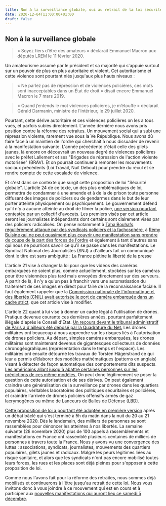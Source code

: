 ```yaml
---
title: Non à la surveillance globale, oui au retrait de la loi sécurité globale
date: 2020-12-04T11:00:00+01:00
draft: false
---
```

## Non à la surveillance globale

> « Soyez fiers d’être des amateurs » déclarait Emmanuel Macron aux députés LREM le 11 février 2020. 

Un amateurisme assumé par le président et sa majorité qui s'appuie surtout sur un pouvoir de plus en plus autoritaire et violent.
Cet autoritarisme et cette violence sont pourtant niés jusqu'aux plus hauts niveaux : 
> « Ne parlez pas de répression et de violences policières, ces mots sont inacceptables dans un État de droit » disait encore Emmanuel Macron le 7 mars 2019.

> « Quand j’entends le mot violences policières, je m’étouffe » déclarait Gérald Darmanin, ministre de l'Intérieur, le 29 juillet 2020. 

Pourtant, cette dérive autoritaire et ces violences policières on les a tous vues, et parfois subies directement.
L'année dernière nous avons pris position contre la réforme des retraites. Un mouvement social qui a subi une répression violente, rarement vue sous la Ve République. Nous avons dû faire face à un maintien de l'ordre qui cherchait à nous dissuader de revenir à la manifestation suivante.
L'année précédente c'était celle des gilets jaunes, là encore on découvrait un nouveau degré de violences policières avec le préfet Lallement et ses "Brigades de répression de l'action violente motorisée" (BRAV).
Et on pourrait continuer à remonter les mouvements sociaux précédents (Loi Travail, Nuit Debout) pour prendre du recul et se rendre compte de cette escalade de violence.

Et c'est dans ce contexte que surgit cette proposition de loi "Sécurité globale".
L'article 24 de ce texte, un des plus emblématiques de loi, permettra de condamner à une amende et à de la de prison toute personne diffusant des images de policiers ou de gendarmes dans le but de leur porter atteinte physiquement ou psychiquement.
Le gouvernement défend qu'il n'y a aucune atteinte au droit de filmer la police, [une version pourtant contestée par un collectif d'avocats](https://twitter.com/BlackRobeBrigad/status/1330964792824172545).
Les premiers visés par cet article seront les journalistes indépendants dont certains sont clairement visés par des policiers radicalisés.
On pense notamment à [Taha Bouhafs régulièrement attaqué par des syndicats policiers et la fachosphère](https://www.revolutionpermanente.fr/Taha-Bouhafs-odieusement-attaque-par-Alliance-94-Reporters-En-Colere-repond-TahaNEstPasSeul), à [Rémy Buisine qui ne peut quasiment plus couvrir une manifestation sans prendre de coups de la part des forces de l'ordre](https://twitter.com/RemyBuisine/status/1330993051263791104) et également à tant d'autres sans qui nous ne pourrions savoir ce qu'il se passe dans les manifestations. 
Le Syndicat National des Journalistes (SNJ) a d'ailleurs fait un communiqué dont le titre est sans ambiguïté : [La France piétine la liberté de la presse](http://www.snj.fr/article/la-france-pi%C3%A9tine-la-libert%C3%A9-de-la-presse-758987731)

L'article 21 vise à changer la loi pour que les vidéos des caméras embarquées ne soient plus, comme actuellement, stockées sur les caméras pour être visionnées plus tard mais envoyées directement sur des serveurs. A partir de là, il n'y a qu'un pas à franchir vers une automatisation du traitement de ces images en direct pour faire de la reconnaissance faciale. Il faut également rappeler que la [Commission nationale de l'informatique et des libertés (CNIL) avait autorisée le port de caméra embarquée dans un cadre strict](https://www.legifrance.gouv.fr/jorf/id/JORFTEXT000033693645/), que cet article vise à modifier.

L'article 22 quant à lui vise à donner un cadre légal à l'utilisation de drones. Pratique devenue courante ces dernières années, pourtant parfaitement illégale d'après le Conseil d'Etat. [Un recours devant le tribunal administratif de Paris a d'ailleurs été déposé par la Quadrature du Net.](https://www.laquadrature.net/2020/10/26/drones-en-manifestation-la-quadrature-contre-attaque/)
Les drones militaires ont beaucoup à nous apprendre sur les risques liés à l'autorisation de drones policiers. Au départ, simples caméras embarquées, les drones militaires sont maintenant devenus de gigantesques collecteurs de données chronogéograhiques (représentation dans le temps et l'espace). Les militaires ont ensuite détourné les travaux de Torsten Hägerstrand ce qui leur a permis d’élaborer des modèles mathématiques (patterns en anglais) visant à détecter de façon automatique des comportements dits suspects. [Les américains allant jusqu'à abattre certaines personnes sur les prédictions de ces même modèles.](https://www.erudit.org/fr/revues/liberte/2014-n302-liberte0999/70550ac.pdf) On peut donc légitimement se poser la question de cette autorisation et de ses dérives. On peut également craindre une généralisation de la surveillance par drones dans les quartiers populaires, véritables laboratoires des politiques sécuritaires et policières, et craindre l'arrivée de drones policiers offensifs armés de gaz lacrymogènes ou même de Lanceurs de Balles de Défense (LBD).

[Cette proposition de loi a pourtant été adoptée en première version](https://www.lemonde.fr/societe/article/2020/11/24/la-proposition-de-loi-controversee-de-securite-globale-en-attente-du-feu-vert-de-l-assemblee-nationale_6060893_3224.html) après un débat bâclé qui s'est terminé à 5h du matin dans la nuit du 20 au 21 novembre 2020. 
Dès le lendemain, des milliers de personnes se sont rassemblées pour dénoncer les atteintes à nos libertés. 
La semaine suivante (28 novembre 2020) plus de 100 appels à rassemblements et manifestations en France ont rassemblé plusieurs centaines de milliers de personnes à travers toute la France. Nous y avons vu une convergence des luttes : associations, syndicats, journalistes, mouvements des quartiers populaires, gilets jaunes et radicaux. 
Malgré les peurs légitimes liées au risque sanitaire, et alors que les syndicats n'ont pas encore mobilisé toutes leurs forces, les rues et les places sont déjà pleines pour s'opposer à cette proposition de loi. 

Comme nous l'avons fait pour la réforme des retraites, nous sommes déjà mobilisés et continuerons à l'être jusqu'au retrait de cette loi. Nous vous invitons donc à vous joindre à ce mouvement qui est en cours et à participer aux [nouvelles manifestations qui auront lieu ce samedi 5 décembre](https://twitter.com/CerveauxNon/status/1334550552563343360).
